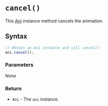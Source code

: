 # `cancel()`
This [Ani](/play-ui/api/ani/Ani/README.md) instance method cancels the animation.

## Syntax

```js
// Obtain an Ani instance and call cancel()
ani.cancel();
```

### Parameters
*None*

### Return
+ `Ani` - The `ani` instance.